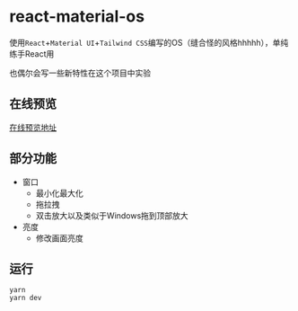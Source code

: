 # react-material-os
使用`React`+`Material UI`+`Tailwind CSS`编写的OS（缝合怪的风格hhhhh），单纯练手React用

也偶尔会写一些新特性在这个项目中实验 

## 在线预览
[在线预览地址](https://mrleidesen.github.io/react-material-os/)

## 部分功能
* 窗口
  * 最小化最大化
  * 拖拉拽
  * 双击放大以及类似于Windows拖到顶部放大
* 亮度
  * 修改画面亮度

## 运行
```
yarn 
yarn dev
```

